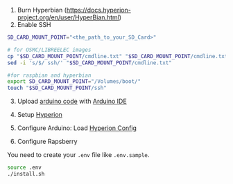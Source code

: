 1. Burn Hyperbian (https://docs.hyperion-project.org/en/user/HyperBian.html)
2. Enable SSH 
```bash
SD_CARD_MOUNT_POINT="<the_path_to_your_SD_Card>"

# for OSMC/LIBREELEC images
cp "$SD_CARD_MOUNT_POINT/cmdline.txt" "$SD_CARD_MOUNT_POINT/cmdline.txt.bk"
sed -i 's/$/ ssh/' "$SD_CARD_MOUNT_POINT/cmdline.txt"

#for raspbian and hyperbian
export SD_CARD_MOUNT_POINT="/Volumes/boot/"
touch "$SD_CARD_MOUNT_POINT/ssh" 
```
3. Upload [arduino code](adalight-apa102-arduino-uno/arduino-apa102-leds-controller/arduino-apa101-leds-controller.ino) with [Arduino IDE](https://www.arduino.cc/en/main/software)

4. Setup [Hyperion](https://docs.hyperion-project.org/en/user/Configuration.html)

5. Configure Arduino: Load [Hyperion Config](adalight-apa102-arduino-uno/hyperion.config.json)

6. Configure Rapsberry

You need to create your `.env` file like `.env.sample`.

```bash
source .env
./install.sh
```